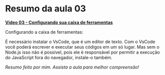 # Resumo da aula 03

**[Video 03 - Configurando sua caixa de ferramentas](https://youtu.be/bynF1E0Hq98)**                

Configurando a caixa de ferramentas: 

É necessário instalar o VsCode, que é um editor de texto. Com o VsCode você poderá escrever e executar seus códigos em um só lugar. Mas sem o Node.js isso não é possível, pois ele é responsável por permitir a execução do JavaScript fora do navegador, instale-o também. 

*Resumo feito por mim. Assista a aula para melhor compreensão!*
